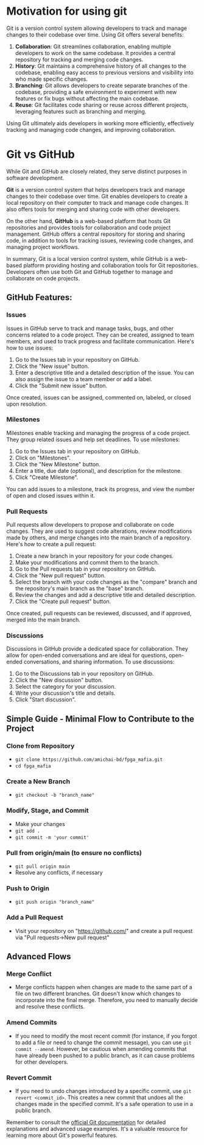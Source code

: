 # Motivation for using git

Git is a version control system allowing developers to track and manage changes to their codebase over time. Using Git offers several benefits:

1. **Collaboration**: Git streamlines collaboration, enabling multiple developers to work on the same codebase. It provides a central repository for tracking and merging code changes.
2. **History**: Git maintains a comprehensive history of all changes to the codebase, enabling easy access to previous versions and visibility into who made specific changes.
3. **Branching**: Git allows developers to create separate branches of the codebase, providing a safe environment to experiment with new features or fix bugs without affecting the main codebase.
4. **Reuse**: Git facilitates code sharing or reuse across different projects, leveraging features such as branching and merging.

Using Git ultimately aids developers in working more efficiently, effectively tracking and managing code changes, and improving collaboration.

# Git vs GitHub

While Git and GitHub are closely related, they serve distinct purposes in software development.

**Git** is a version control system that helps developers track and manage changes to their codebase over time. Git enables developers to create a local repository on their computer to track and manage code changes. It also offers tools for merging and sharing code with other developers.

On the other hand, **GitHub** is a web-based platform that hosts Git repositories and provides tools for collaboration and code project management. GitHub offers a central repository for storing and sharing code, in addition to tools for tracking issues, reviewing code changes, and managing project workflows.

In summary, Git is a local version control system, while GitHub is a web-based platform providing hosting and collaboration tools for Git repositories. Developers often use both Git and GitHub together to manage and collaborate on code projects.

## GitHub Features:

### Issues

Issues in GitHub serve to track and manage tasks, bugs, and other concerns related to a code project. They can be created, assigned to team members, and used to track progress and facilitate communication. Here's how to use issues:

1. Go to the Issues tab in your repository on GitHub.
2. Click the "New issue" button.
3. Enter a descriptive title and a detailed description of the issue. You can also assign the issue to a team member or add a label.
4. Click the "Submit new issue" button.

Once created, issues can be assigned, commented on, labeled, or closed upon resolution.

### Milestones

Milestones enable tracking and managing the progress of a code project. They group related issues and help set deadlines. To use milestones:

1. Go to the Issues tab in your repository on GitHub.
2. Click on "Milestones".
3. Click the "New Milestone" button.
4. Enter a title, due date (optional), and description for the milestone.
5. Click "Create Milestone".

You can add issues to a milestone, track its progress, and view the number of open and closed issues within it.

### Pull Requests

Pull requests allow developers to propose and collaborate on code changes. They are used to suggest code alterations, review modifications made by others, and merge changes into the main branch of a repository. Here's how to create a pull request:

1. Create a new branch in your repository for your code changes.
2. Make your modifications and commit them to the branch.
3. Go to the Pull requests tab in your repository on GitHub.
4. Click the "New pull request" button.
5. Select the branch with your code changes as the "compare" branch and the repository's main branch as the "base" branch.
6. Review the changes and add a descriptive title and detailed description.
7. Click the "Create pull request" button.

Once created, pull requests can be reviewed, discussed, and if approved, merged into the main branch.

### Discussions

Discussions in GitHub provide a dedicated space for collaboration. They allow for open-ended conversations and are ideal for questions, open-ended conversations, and sharing information. To use discussions:

1. Go to the Discussions tab in your repository on GitHub.
2. Click the "New discussion" button.
3. Select the category for your discussion.
4. Write your discussion's title and details.
5. Click "Start discussion".

## Simple Guide - Minimal Flow to Contribute to the Project

### Clone from Repository  
- ```git clone https://github.com/amichai-bd/fpga_mafia.git```  
- ```cd fpga_mafia```  

### Create a New Branch  
- ```git checkout -b "branch_name"```  

### Modify, Stage, and Commit  
- Make your changes  
- ```git add .```  
- ```git commit -m 'your commit'```  

### Pull from origin/main (to ensure no conflicts)  
- ```git pull origin main```  
- Resolve any conflicts, if necessary
  
### Push to Origin
- ```git push origin "branch_name"```  

###  Add a Pull Request
- Visit your repository on "https://github.com/" and create a pull request via "Pull requests->New pull request"

## Advanced Flows

### Merge Conflict
- Merge conflicts happen when changes are made to the same part of a file on two different branches. Git doesn't know which changes to incorporate into the final merge. Therefore, you need to manually decide and resolve these conflicts.

### Amend Commits
- If you need to modify the most recent commit (for instance, if you forgot to add a file or need to change the commit message), you can use ```git commit --amend```. However, be cautious when amending commits that have already been pushed to a public branch, as it can cause problems for other developers.

### Revert Commit
- If you need to undo changes introduced by a specific commit, use ```git revert <commit_id>```. This creates a new commit that undoes all the changes made in the specified commit. It's a safe operation to use in a public branch.

Remember to consult the [official Git documentation](https://git-scm.com/doc) for detailed explanations and advanced usage examples. It's a valuable resource for learning more about Git's powerful features.
